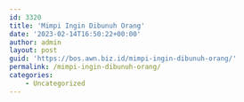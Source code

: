 ```yaml
---
id: 3320
title: 'Mimpi Ingin Dibunuh Orang'
date: '2023-02-14T16:50:22+00:00'
author: admin
layout: post
guid: 'https://bos.awn.biz.id/mimpi-ingin-dibunuh-orang/'
permalink: /mimpi-ingin-dibunuh-orang/
categories:
    - Uncategorized
---
```


